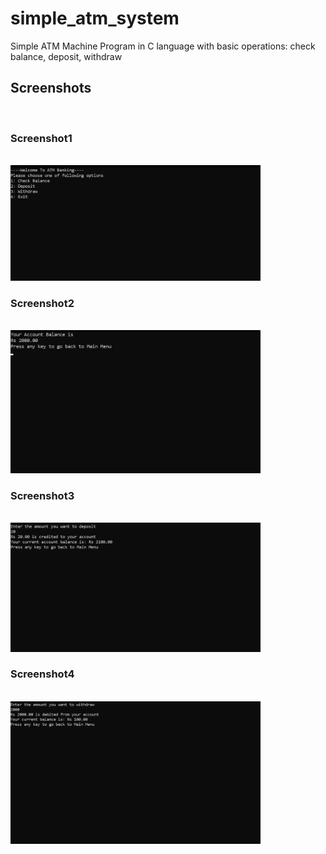 # simple_atm_system
Simple ATM Machine Program in C language with basic operations: check balance, deposit, withdraw

<h2>Screenshots</h2> <br>
<h3>Screenshot1</h3> <br>
<img src="screenshots/screenshot1.png" width="400px"> <br>
<h3>Screenshot2</h3> <br>
<img src="screenshots/screenshot2.png" width="400px"> <br>
<h3>Screenshot3</h3> <br>
<img src="screenshots/screenshot3.png" width="400px"> <br>
<h3>Screenshot4</h3> <br>
<img src="screenshots/screenshot4.png" width="400px">
